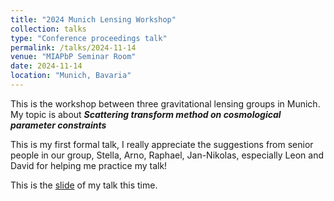 ```yaml
---
title: "2024 Munich Lensing Workshop"
collection: talks
type: "Conference proceedings talk"
permalink: /talks/2024-11-14
venue: "MIAPbP Seminar Room"
date: 2024-11-14
location: "Munich, Bavaria"
---
```


This is the workshop between three gravitational lensing groups in Munich. My topic is about _**Scattering transform method on cosmological parameter constraints**_

This is my first formal talk, I really appreciate the suggestions from senior people in our group, Stella, Arno, Raphael, Jan-Nikolas, especially Leon and David for helping me practice my talk!



This is the <a href="https://chen-sijin.github.io/Sijin-Chen.github.io/files/talk_slides/2024_Munich_Lensing_Workshop.pdf" target="_blank">slide</a> of my talk this time. 
